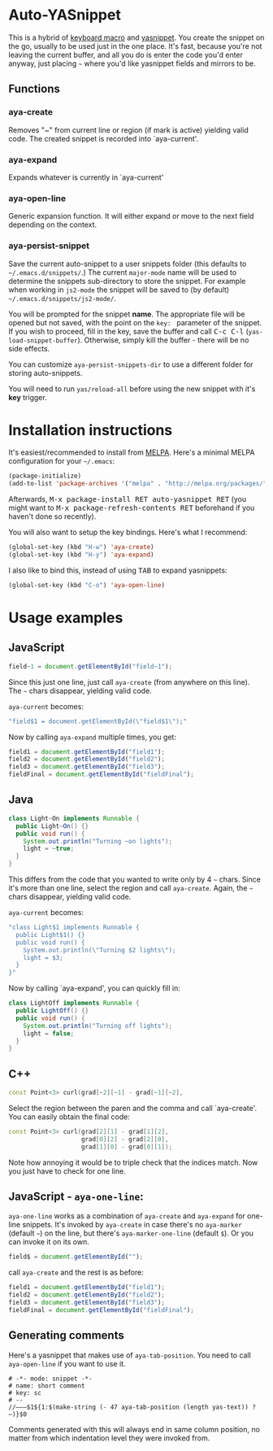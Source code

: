 # Auto-YASnippet

This is a hybrid of
[keyboard macro](http://www.gnu.org/software/emacs/manual/html_node/emacs/Basic-Keyboard-Macro.html)
and [yasnippet](http://code.google.com/p/yasnippet/).  You create the
snippet on the go, usually to be used just in the one place.  It's
fast, because you're not leaving the current buffer, and all you do is
enter the code you'd enter anyway, just placing `~` where you'd like
yasnippet fields and mirrors to be.

## Functions

### aya-create

Removes "~" from current line or region (if mark is active)
yielding valid code.
The created snippet is recorded into `aya-current'.

### aya-expand

Expands whatever is currently in `aya-current'

### aya-open-line

Generic expansion function. It will either expand or move
to the next field depending on the context.

### aya-persist-snippet

Save the current auto-snippet to a user snippets folder (this defaults to
`~/.emacs.d/snippets/`.)  The current `major-mode` name will be used
to determine the snippets sub-directory to store the snippet.  For
example when working in `js2-mode` the snippet will be saved to (by
default) `~/.emacs.d/snippets/js2-mode/`.

You will be prompted for the snippet **name**. The appropriate file will be opened but not saved,
with the point on the `key: ` parameter of the snippet. If you wish to proceed, fill in the key,
save the buffer and call <kbd>C-c C-l</kbd> (`yas-load-snippet-buffer`). Otherwise, simply kill the
buffer - there will be no side effects.

You can customize `aya-persist-snippets-dir` to use a different folder
for storing auto-snippets.

You will need to run `yas/reload-all` before using the new snippet
with it's **key** trigger.

# Installation instructions

It's easiest/recommended to install from [MELPA](http://melpa.org/).
Here's a minimal MELPA configuration for your `~/.emacs`:

```cl
(package-initialize)
(add-to-list 'package-archives '("melpa" . "http://melpa.org/packages/"))
```

Afterwards, <kbd>M-x package-install RET auto-yasnippet RET</kbd> (you might
want to <kbd>M-x package-refresh-contents RET</kbd> beforehand if
you haven't done so recently).

You will also want to setup the key bindings. Here's what I recommend:

```cl
(global-set-key (kbd "H-w") 'aya-create)
(global-set-key (kbd "H-y") 'aya-expand)
```

I also like to bind this, instead of using <kbd>TAB</kbd> to expand yasnippets:

```cl
(global-set-key (kbd "C-o") 'aya-open-line)
```

# Usage examples

## JavaScript

```js
field~1 = document.getElementById("field~1");
```

Since this just one line,
just call `aya-create` (from anywhere on this line).
The `~` chars disappear, yielding valid code.

`aya-current` becomes:

```cl
"field$1 = document.getElementById(\"field$1\");"
```

Now by calling `aya-expand` multiple times, you get:

```js
field1 = document.getElementById("field1");
field2 = document.getElementById("field2");
field3 = document.getElementById("field3");
fieldFinal = document.getElementById("fieldFinal");
```

## Java

```java
class Light~On implements Runnable {
  public Light~On() {}
  public void run() {
    System.out.println("Turning ~on lights");
    light = ~true;
  }
}
```

This differs from the code that you wanted to write only by 4 `~` chars.
Since it's more than one line, select the region and call `aya-create`.
Again, the `~` chars disappear, yielding valid code.

`aya-current` becomes:

```cl
"class Light$1 implements Runnable {
  public Light$1() {}
  public void run() {
    System.out.println(\"Turning $2 lights\");
    light = $3;
  }
}"
```

Now by calling `aya-expand', you can quickly fill in:

```java
class LightOff implements Runnable {
  public LightOff() {}
  public void run() {
    System.out.println("Turning off lights");
    light = false;
  }
}
```

## C++

```c++
const Point<3> curl(grad[~2][~1] - grad[~1][~2],
```

Select the region between the paren and the comma and call `aya-create'.
You can easily obtain the final code:

```c++
const Point<3> curl(grad[2][1] - grad[1][2],
                    grad[0][2] - grad[2][0],
                    grad[1][0] - grad[0][1]);
```

Note how annoying it would be to triple check that the indices match.
Now you just have to check for one line.

## JavaScript - `aya-one-line`:

`aya-one-line` works as a combination of `aya-create` and `aya-expand`
for one-line snippets. It's invoked by `aya-create` in case
there's no `aya-marker` (default `~`) on the line, but there's
`aya-marker-one-line` (default `$`). Or you can invoke it on its own.

```js
field$ = document.getElementById("");
```

call `aya-create` and the rest is as before:

```js
field1 = document.getElementById("field1");
field2 = document.getElementById("field2");
field3 = document.getElementById("field3");
fieldFinal = document.getElementById("fieldFinal");
```

## Generating comments

Here's a yasnippet that makes use of `aya-tab-position`. You need to call
`aya-open-line` if you want to use it.


    # -*- mode: snippet -*-
    # name: short comment
    # key: sc
    # --
    //———$1${1:$(make-string (- 47 aya-tab-position (length yas-text)) ?—)}$0

Comments generated with this will always end in same column position,
no matter from which indentation level they were invoked from.
